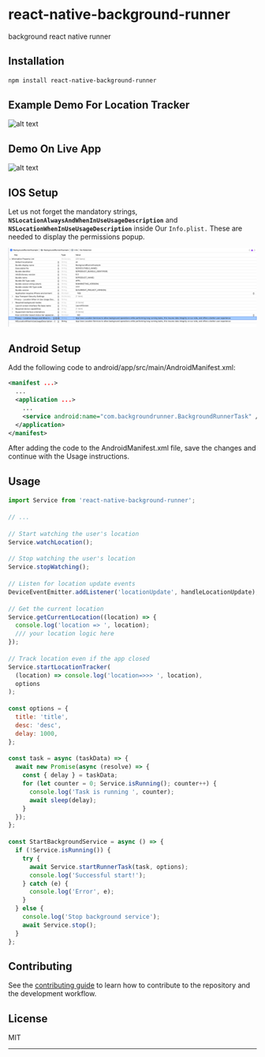 # react-native-background-runner

background react native runner

## Installation

```sh
npm install react-native-background-runner
```

## Example Demo For Location Tracker

![alt text](https://github.com/mhmdnasser124/react-native-background-runner/blob/main/Screenshots/LocationTracker.gif 'Location Tracker')

## Demo On Live App

![alt text](https://github.com/mhmdnasser124/react-native-background-runner/blob/main/Screenshots/live_demo.gif 'Location Tracker')

## IOS Setup

Let us not forget the mandatory strings, **`NSLocationAlwaysAndWhenInUseUsageDescription`** and **`NSLocationWhenInUseUsageDescription`** inside Our `Info.plist.` These are needed to display the permissions popup.

![alt text](https://github.com/mhmdnasser124/react-native-background-runner/blob/main/Screenshots/infoplist.png 'info plist')

## Android Setup

Add the following code to android/app/src/main/AndroidManifest.xml:

```xml
<manifest ...>
  ...
  <application ...>
    ...
    <service android:name="com.backgroundrunner.BackgroundRunnerTask" />
  </application>
</manifest>
```

After adding the code to the AndroidManifest.xml file, save the changes and continue with the Usage instructions.

## Usage

```js
import Service from 'react-native-background-runner';

// ...

// Start watching the user's location
Service.watchLocation();

// Stop watching the user's location
Service.stopWatching();

// Listen for location update events
DeviceEventEmitter.addListener('locationUpdate', handleLocationUpdate);

// Get the current location
Service.getCurrentLocation((location) => {
  console.log('location => ', location);
  /// your location logic here
});

// Track location even if the app closed
Service.startLocationTracker(
  (location) => console.log('location=>>> ', location),
  options
);

const options = {
  title: 'title',
  desc: 'desc',
  delay: 1000,
};

const task = async (taskData) => {
  await new Promise(async (resolve) => {
    const { delay } = taskData;
    for (let counter = 0; Service.isRunning(); counter++) {
      console.log('Task is running ', counter);
      await sleep(delay);
    }
  });
};

const StartBackgroundService = async () => {
  if (!Service.isRunning()) {
    try {
      await Service.startRunnerTask(task, options);
      console.log('Successful start!');
    } catch (e) {
      console.log('Error', e);
    }
  } else {
    console.log('Stop background service');
    await Service.stop();
  }
};
```

## Contributing

See the [contributing guide](CONTRIBUTING.md) to learn how to contribute to the repository and the development workflow.

## License

MIT

---
